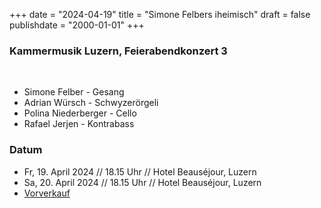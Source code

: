 ﻿+++
date = "2024-04-19"
title = "Simone Felbers iheimisch"
draft = false
publishdate = "2000-01-01"
+++

### Kammermusik Luzern, Feierabendkonzert 3


<br>

* Simone Felber - Gesang
* Adrian Würsch - Schwyzerörgeli
* Polina Niederberger - Cello
* Rafael Jerjen - Kontrabass

### Datum

* Fr, 19. April 2024 // 18.15 Uhr // Hotel Beauséjour, Luzern 
* Sa, 20. April 2024 // 18.15 Uhr // Hotel Beauséjour, Luzern
* [Vorverkauf](https://www.kammermusik-luzern.ch/)
